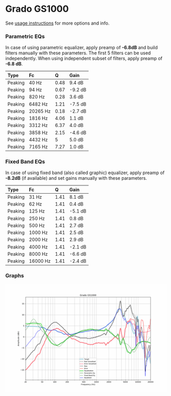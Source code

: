 # Grado GS1000
See [usage instructions](https://github.com/jaakkopasanen/AutoEq#usage) for more options and info.

### Parametric EQs
In case of using parametric equalizer, apply preamp of **-6.8dB** and build filters manually
with these parameters. The first 5 filters can be used independently.
When using independent subset of filters, apply preamp of **-6.8 dB**.

| Type    | Fc       |    Q | Gain    |
|:--------|:---------|:-----|:--------|
| Peaking | 40 Hz    | 0.48 | 9.4 dB  |
| Peaking | 94 Hz    | 0.67 | -9.2 dB |
| Peaking | 820 Hz   | 0.28 | 3.6 dB  |
| Peaking | 6482 Hz  | 1.21 | -7.5 dB |
| Peaking | 20265 Hz | 0.18 | -2.7 dB |
| Peaking | 1816 Hz  | 4.06 | 1.1 dB  |
| Peaking | 3312 Hz  | 6.37 | 4.0 dB  |
| Peaking | 3858 Hz  | 2.15 | -4.6 dB |
| Peaking | 4432 Hz  | 5    | 5.0 dB  |
| Peaking | 7165 Hz  | 7.27 | 1.0 dB  |

### Fixed Band EQs
In case of using fixed band (also called graphic) equalizer, apply preamp of **-8.2dB**
(if available) and set gains manually with these parameters.

| Type    | Fc       |    Q | Gain    |
|:--------|:---------|:-----|:--------|
| Peaking | 31 Hz    | 1.41 | 8.1 dB  |
| Peaking | 62 Hz    | 1.41 | 0.4 dB  |
| Peaking | 125 Hz   | 1.41 | -5.1 dB |
| Peaking | 250 Hz   | 1.41 | 0.8 dB  |
| Peaking | 500 Hz   | 1.41 | 2.7 dB  |
| Peaking | 1000 Hz  | 1.41 | 2.5 dB  |
| Peaking | 2000 Hz  | 1.41 | 2.9 dB  |
| Peaking | 4000 Hz  | 1.41 | -2.1 dB |
| Peaking | 8000 Hz  | 1.41 | -6.6 dB |
| Peaking | 16000 Hz | 1.41 | -2.4 dB |

### Graphs
![](./Grado%20GS1000.png)